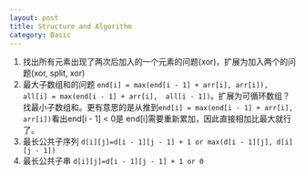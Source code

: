 ```yaml
---
layout: post
title: Structure and Algorithm
category: Basic
---
```


1. 找出所有元素出现了两次后加入的一个元素的问题(xor)，扩展为加入两个的问题(xor, split, xor)
2. 最大子数组和的问题 `end[i] = max(end[i - 1] + arr[i], arr[i]), all[i] = max(end[i - 1] + arr[i],  all[i - 1])`。扩展为可循环数组？找最小子数组和。更有意思的是从推到`end[i] = max(end[i - 1] + arr[i], arr[i])`看出end[i - 1] < 0是 end[i]需要重新累加，因此直接相加比最大就行了。
3. 最长公共子序列 `d[i][j]=d[i - 1][j - 1] + 1 or max(d[i - 1][j], d[i][j - 1])`
4. 最长公共子串 `d[i][j]=d[i - 1][j - 1] + 1 or 0`
